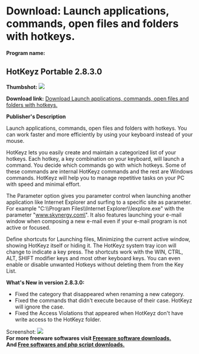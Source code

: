 # Download: Launch applications, commands, open files and folders with hotkeys.

**Program name:**

## HotKeyz Portable 2.8.3.0

  
**Thumbshot:** ![](http://www.freewarefiles.com/screenshot/hotkeyz26_md.gif)   
  
**Download link:** [Download Launch applications, commands, open files and folders with hotkeys.](http://freesoftwares.boysofts.com/HotKeyz-Portable_program_57440.html)  
  


**Publisher's Description**  
  


Launch applications, commands, open files and folders with hotkeys. You can work faster and more efficiently by using your keyboard instead of your mouse. 

HotKeyz lets you easily create and maintain a categorized list of your hotkeys. Each hotkey, a key combination on your keyboard, will launch a command. You decide which commands go with which hotkeys. Some of these commands are internal HotKeyz commands and the rest are Windows commands. HotKeyz will help you to manage repetitive tasks on your PC with speed and minimal effort.

The Parameter option gives you parameter control when launching another application like Internet Explorer and surfing to a specific site as parameter. For example \"C:\\\Program Files\\\Internet Explorer\\\Iexplore.exe\" with the parameter \"www.skynergy.com\". It also features launching your e-mail window when composing a new e-mail even if your e-mail program is not active or focused.

Define shortcuts for Launching files, Minimizing the current active window, showing HotKeyz itself or hiding it. The HotKeyz system tray icon will change to indicate a key press. The shortcuts work with the WIN, CTRL, ALT, SHIFT modifier keys and most other keyboard keys. You can even enable or disable unwanted Hotkeys without deleting them from the Key List.

**What's New in version 2.8.3.0:**

  * Fixed the category that disappeared when renaming a new category. 
  * Fixed the commands that didn't execute because of their case. HotKeyz will ignore the case. 
  * Fixed the Access Violations that appeared when HotKeyz don't have write access to the HotKeyz folder. 

  
  
Screenshot: ![](http://www.freewarefiles.com/screenshot/hotkeyz26.gif)   
**For more freeware softwares visit [Freeware software downloads.](http://freesoftwares.boysofts.com/)**   
**And [Free softwares and php script downloads.](http://www.boysofts.com/)**
